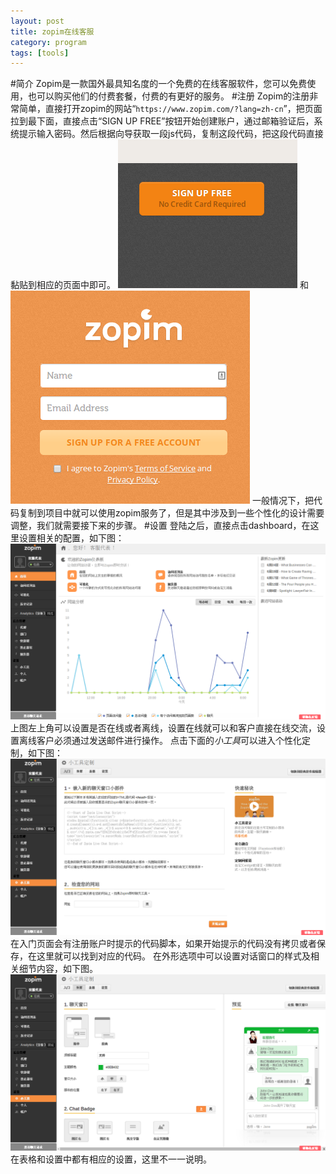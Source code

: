 ```yaml
---
layout: post
title: zopim在线客服
category: program
tags: [tools]
---
```


#简介
Zopim是一款国外最具知名度的一个免费的在线客服软件，您可以免费使用，也可以购买他们的付费套餐，付费的有更好的服务。
#注册
Zopim的注册非常简单，直接打开zopim的网站“`https://www.zopim.com/?lang=zh-cn`”，把页面拉到最下面，直接点击“SIGN UP FREE”按钮开始创建账户，通过邮箱验证后，系统提示输入密码。然后根据向导获取一段js代码，复制这段代码，把这段代码直接黏贴到相应的页面中即可。
![zopim1](/images/zopim1.png) 和 ![zopim2](/images/zopim2.png)
一般情况下，把代码复制到项目中就可以使用zopim服务了，但是其中涉及到一些个性化的设计需要调整，我们就需要接下来的步骤。
#设置
登陆之后，直接点击dashboard，在这里设置相关的配置，如下图：
![zopim3](/images/zopim3.png) 
上图左上角可以设置是否在线或者离线，设置在线就可以和客户直接在线交流，设置离线客户必须通过发送邮件进行操作。
点击下面的*小工具*可以进入个性化定制，如下图：
![zopim4](/images/zopim4.png)
在入门页面会有注册账户时提示的代码脚本，如果开始提示的代码没有拷贝或者保存，在这里就可以找到对应的代码。
在外形选项中可以设置对话窗口的样式及相关细节内容，如下图。
![zopim5](/images/zopim5.png)
在表格和设置中都有相应的设置，这里不一一说明。
